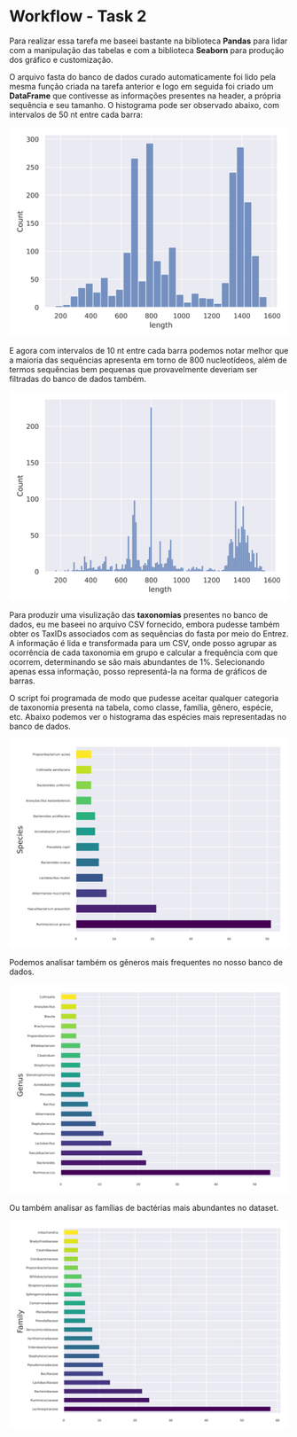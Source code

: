 # Workflow - Task 2

Para realizar essa tarefa me baseei bastante na biblioteca **Pandas** para lidar com a manipulação das tabelas e com a biblioteca **Seaborn** para produção dos gráfico e customização.

O arquivo fasta do banco de dados curado automaticamente foi lido pela mesma função criada na tarefa anterior e logo em seguida foi criado um **DataFrame** que contivesse as informações presentes na header, a própria sequência e seu tamanho. O histograma pode ser observado abaixo, com intervalos de 50 nt entre cada barra:

![enter image description here](https://github.com/igrorp/desafio_neo/blob/main/task2/hist.png)

E agora com intervalos de 10 nt entre cada barra podemos notar melhor que a maioria das sequências apresenta em torno de 800 nucleotídeos, além de termos sequências bem pequenas que provavelmente deveriam ser filtradas do banco de dados também.

![enter image description here](https://github.com/igrorp/desafio_neo/blob/main/task2/hist_10.png)

Para produzir uma visulização das **taxonomias** presentes no banco de dados, eu me baseei no arquivo CSV fornecido, embora pudesse também obter os TaxIDs associados com as sequências do fasta por meio do Entrez. A informação é lida e transformada para um CSV, onde posso agrupar as ocorrência de cada taxonomia em grupo e calcular a frequência com que ocorrem, determinando se são mais abundantes de 1%. Selecionando apenas essa informação, posso representá-la na forma de gráficos de barras.

O script foi programada de modo que pudesse aceitar qualquer categoria de taxonomia presenta na tabela, como classe, família, gênero, espécie, etc. Abaixo podemos ver o histograma das espécies mais representadas no banco de dados.

![enter image description here](https://github.com/igrorp/desafio_neo/blob/main/task2/Species_hist.png)

Podemos analisar também os gêneros mais frequentes no nosso banco de dados.

![enter image description here](https://github.com/igrorp/desafio_neo/blob/main/task2/Genus_hist.png)

Ou também analisar as famílias de bactérias mais abundantes no dataset.

![enter image description here](https://github.com/igrorp/desafio_neo/blob/main/task2/Family_hist.png)
<!--stackedit_data:
eyJoaXN0b3J5IjpbLTIwMjA3MDgzMzVdfQ==
-->